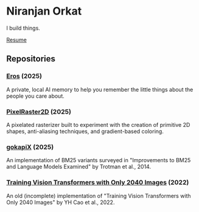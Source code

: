 # Niranjan Orkat

I build things.

[Resume](./Resume.pdf)

## Repositories

### [Eros](https://github.com/niranjanorkat/eros) (2025)
A private, local AI memory to help you remember the little things about the people you care about.

### [PixelRaster2D](https://github.com/niranjanorkat/PixelRaster2D) (2025)
A pixelated rasterizer built to experiment with the creation of primitive 2D shapes, anti-aliasing techniques, and gradient-based coloring.

### [gokapiX](https://github.com/niranjankrishna-acad/gokapiX) (2025)
An implementation of BM25 variants surveyed in "Improvements to BM25 and Language Models Examined" by Trotman et al., 2014. <br/>

### [Training Vision Transformers with Only 2040 Images](https://github.com/niranjanorkat/Training-Vision-Transformers-with-Only-2040-Images/) (2022)
An old (incomplete) implementation of "Training Vision Transformers with Only 2040 Images" by YH Cao et al., 2022. <br/>
